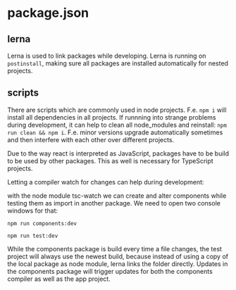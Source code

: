 # package.json

## lerna
Lerna is used to link packages while developing.
Lerna is running on `postinstall`, making sure all packages are installed automatically for nested projects.

## scripts
There are scripts which are commonly used in node projects. F.e. `npm i` will install all dependencies in all projects. If runnning into strange problems during development, it can help to clean all node_modules and reinstall: `npm run clean && npm i`. F.e. minor versions upgrade automatically sometimes and then interfere with each other over different projects.


Due to the way react is interpreted as JavaScript, packages have to be build to be used by other packages.
This as well is necessary for TypeScript projects.

Letting a compiler watch for changes can help during development:

with the node module tsc-watch we can create and alter components while testing them as import in another package.
We need to open two console windows for that:

```npm run components:dev```

```npm run test:dev```

While the components package is build every time a file changes, the test project will always use the newest build, because instead of using a copy of the local package as node module, lerna links the folder directly. Updates in the components package will trigger updates for both the components compiler as well as the app project.